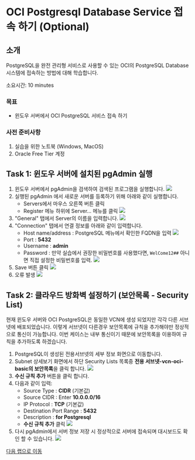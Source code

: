 # OCI Postgresql Database Service 접속 하기 (Optional)

## 소개

PostgreSQL을 완전 관리형 서비스로 사용할 수 있는 OCI의 PostgreSQL Database 시스템에 접속하는 방법에 대해 학습합니다.

소요시간: 10 minutes

### 목표

- 윈도우 서버에서 OCI PostgreSQL 서비스 접속 하기

### 사전 준비사항

1. 실습을 위한 노트북 (Windows, MacOS)
2. Oracle Free Tier 계정

## Task 1: 윈도우 서버에 설치된 pgAdmin 실행

1. 윈도우 서버에서 pgAdmin을 검색하여 검색된 프로그램을 실행합니다.
   ![](images/compute-install-pgadmin-11.png " ")
2. 실행된 pgAdmin 에서 새로운 서버를 등록하기 위해 아래와 같이 실행합니다.
   - Servers에서 마우스 오른쪽 버튼 클릭
   - Register 메뉴 하위에 Server... 메뉴를 클릭
     ![](images/compute-install-pgadmin-12.png " ")
3. "General" 탭에서 Server의 이름을 입력합니다.
   ![](images/compute-install-pgadmin-13.png " ")
4. "Connection" 탭에서 연결 정보를 아래와 같이 입력합니다.
   - Host name/address : PostgreSQL 메뉴에서 확인한 FQDN을 입력
     ![](images/compute-install-pgadmin-21.png " ")
   - Port : **5432**
   - Username : **admin**
   - Password : 만약 실습에서 권장한 비밀번호를 사용했다면, `WelCome12##` 아니면 직접 설정한 비밀번호를 입력.
     ![](images/compute-install-pgadmin-15.png " ")
5. Save 버튼 클릭
   ![](images/compute-install-pgadmin-16.png " ")
6. 오류 발생
   ![](images/compute-install-pgadmin-17.png " ")

## Task 2: 클라우드 방화벽 설정하기 (보안목록 - Security List)

현재 윈도우 서버와 OCI PostgreSQL은 동일한 VCN에 생성 되었지만 각각 다른 서브넷에 배포되었습니다.
이렇게 서브넷이 다른경우 보안목록에 규칙을 추가해야만 정상적으로 통신이 가능합니다.
이번 케이스는 내부 통신이기 때문에 보안목록을 이용하여 규칙을 추가하도록 하겠습니다.

1. PostgreSQL이 생성된 전용서브넷의 세부 정보 화면으로 이동합니다.
2. Subnet 상세보기 화면에서 하단 Security Lists 목록중 **전용 서브넷-vcn-oci-basic의 보안목록**을 클릭 합니다.
   ![](images/compute-install-pgadmin-18.png " ")
3. **수신 규칙 추가** 버튼을 클릭 합니다.
4. 다음과 같이 입력:
   - Source Type : **CIDR** (기본값)
   - Source CIDR : Enter **10.0.0.0/16**
   - IP Protocol : **TCP** (기본값)
   - Destination Port Range : **5432**
   - Description : **for Postgresql**
   - **수신 규칙 추가** 클릭
     ![](images/compute-install-pgadmin-19.png " ")
5. 다시 pgAdmin에서 서버 정보 저장 시 정상적으로 서버에 접속되며 대시보드도 확인 할 수 있습니다.
   ![](images/compute-install-pgadmin-20.png " ")

[다음 랩으로 이동](#next)

